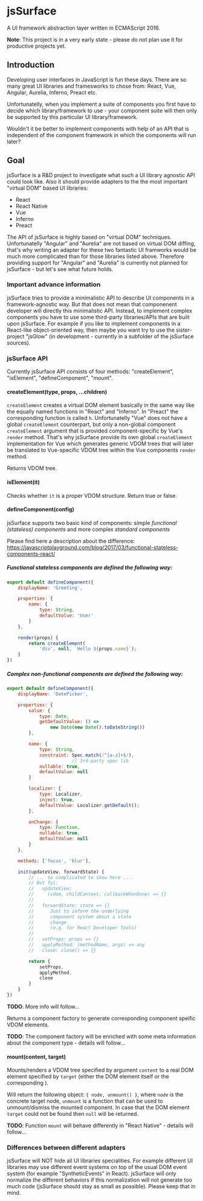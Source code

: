# jsSurface

A UI framework abstraction layer written in ECMAScript 2016.

**Note**: This project is in a very early state - please do not plan use it for productive projects yet.

## Introduction

Developing user interfaces in JavaScript is fun these days.
There are so many great UI libraries and framesworks to chose from: 
React, Vue, Angular, Aurelia, Inferno, Preact etc.

Unfortunatelly, when you implement a suite of components you first have to decide which library/framework to use - your component suite will then only be supported by this particular UI library/framework.

Wouldn't it be better to implement components with help of an API that is independent of the component framework in which the components will run later?

## Goal

jsSurface is a R&D project to investigate what such a UI library agnostic API could look like.
Also it should provide adapters to the the most important "virtual DOM" based UI libraries:

- React
- React Native
- Vue
- Inferno
- Preact

The API of jsSurface is highly based on "virtual DOM" techniques. Unfortunatelly "Angular" and "Aurelia" are not based on virtual DOM diffing, that's why writing an adapter for these two fantastic UI framworks would be much more complicated than for those libraries listed above. Therefore providing support for "Angular" and "Aurelia" is currently not planned for jsSurface - but let's see what future holds.

### Important advance information

jsSurface tries to provide a minimalistic API to describe UI components in a framework-agnostic way.
But that does not mean that componenent developer will directly this minimalistic API.
Instead, to implement complex components you have to use some third-party libraries/APIs that are built upon jsSurface.
For example if you like to implement components in a React-like object-oriented way, then maybe you want try to use the sister-project "jsGlow" (in development - currently in a subfolder of the jsSurface sources).

### jsSurface API

Currently jsSurface API consists of four methods:
"createElement", "isElement", "defineComponent", "mount".

#### createElement(type, props, ...children)

`createElement` creates a virtual DOM element basically in the same way like the equally named functions in "React" and "Inferno".
In "Preact" the corresponding function is called `h`.
Unfortunatelly "Vue" does not have a global `createElement` counterpart, but only a non-global component `createElement` argument that is provided component-specific by Vue's `render` method. That's why jsSurface provide its own global `createElement` implementation for Vue which generates generic VDOM trees that will later be translated to Vue-specific VDOM tree within the Vue components `render` method.

Returns VDOM tree.

#### isElement(it)

Checks whether `it` is a proper VDOM structure.
Return true or false.

#### defineComponent(config)

jsSurface supports two basic kind of components: simple *functional (stateless) components* and more complex *standard components*

Please find here a description about the difference:
https://javascriptplayground.com/blog/2017/03/functional-stateless-components-react/

##### Functional stateless components are defined the following way:

```javascript
export default defineComponent({
    displayName: 'Greeting',

    properties: {
        name: {
            type: String,
            defaultValue: 'User'
        }
    },

    render(props) {
        return createElement(
            'div', null, `Hello ${props.name}`);
    }
})
```

##### Complex non-functional components are defined the following way:

```javascript
export default defineComponent({
    displayName: 'DatePicker',

    properties: {
        value: {
            type: Date,
            getDefaultValue: () =>
                new Date(new Date().toDateString())
        },

        name: {
            type: String,
            constraint: Spec.match(/^[a-z]+$/),
                        // 3rd-party spec lib
            nullable: true,
            defaultValue: null
        }

        localizer: {
            type: Localizer,
            inject: true,
            defaultValue: Localizer.getDefault();
        },

        onChange: {
            type: Function,
            nullable: true,
            defaultValue: null
        }
    },

    methods: ['focus', 'blur'],

    init(updateView, forwardState) {
        // ... to complicated to show here ....
        // But fyi:
        //   updateView:
        //     (vdom, childContext, callbackWhenDone) => {}
        //
        //   forwardState: state => {}
        //      Just to inform the underlying
        //      component system about a state
        //      change
        //      (e.g. for React Developer Tools)
        //
        //   setProps: props => {}
        //   applyMethod: (methodName, args) => any
        //   close: close() => {}

        return {
            setProps,
            applyMethod,
            close
        }
    }
})
```
**TODO**: More info will follow...

Returns a component factory to generate corresponding component speific VDOM elements.

**TODO**: The component factory will be enriched with some meta information about the component type - details will follow...

#### mount(content, target)

Mounts/renders a VDOM tree specified by argument `content` to a real DOM element specified by `target` (either the DOM element itself or the corresponding ).

Will return the following object:
`{ node, unmount() }`, where `node` is the concrete target node, `unmount` is a function that can be used to unmount/dismiss the mounted component.
In case that the DOM element `target` could not be found then `null` will be returned.

**TODO**: Function `mount` will behave differently in "React Native" - details will follow...

### Differences between different adapters

jsSurface will NOT hide all UI libraries specialities. For example different UI libraries may use different event systems on top of the usual DOM event system (for example "SyntheticEvents" in React).
jsSurface will only normalize the different behaviors if this normalization will not generate too much code (jsSurface should stay as small as possible).
Please keep that in mind.
